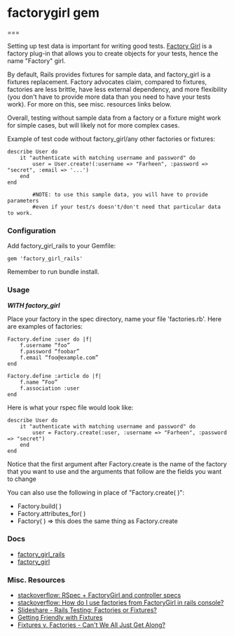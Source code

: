 # factorygirl gem
===

Setting up test data is important for writing good tests.  [Factory Girl](https://github.com/thoughtbot/factory_girl_rails) is a factory plug-in that allows you to create objects for your tests, hence the name "Factory" girl.   

By default, Rails provides fixtures for sample data, and factory_girl is a fixtures replacement.  Factory advocates claim, compared to fixtures, factories are less brittle, have less external dependency, and more flexibility (you don't have to provide more data than you need to have your tests work).  For more on this, see misc. resources links below.

Overall, testing without sample data from a factory or a fixture might work for simple cases, but will likely not for more complex cases.

Example of test code without factory_girl/any other factories or fixtures:

```
describe User do
	it "authenticate with matching username and password" do
		user = User.create!(:username => "Farheen", :password => "secret", :email => '...') 
	end	
end

		#NOTE: to use this sample data, you will have to provide parameters 
		#even if your test/s doesn't/don't need that particular data to work.

```


### Configuration

Add factory_girl_rails to your Gemfile:

```
gem 'factory_girl_rails'
```
Remember to run bundle install.

### Usage


***WITH factory_girl***

Place your factory in the spec directory, name your file 'factories.rb'.  Here are examples of factories:

```
Factory.define :user do |f|
	f.username “foo”
	f.password “foobar”
	f.email “foo@example.com”
end

Factory.define :article do |f|
	f.name “Foo”
	f.association :user
end
```

Here is what your rspec file would look like:

```
describe User do
	it "authenticate with matching username and password" do
		user = Factory.create(:user, :username => "Farheen", :password => "secret")
	end
end

```
Notice that the first argument after Factory.create is the name of the factory that you want to use and the arguments that follow are the fields you want to change 

You can also use the following in place of "Factory.create( )":

- Factory.build( ) 
- Factory.attributes_for( )
- Factory( ) => this does the same thing as Factory.create





### Docs

- [factory_girl_rails](https://github.com/thoughtbot/factory_girl_rails)
- [factory_girl](https://github.com/thoughtbot/factory_girl)

### Misc. Resources

- [stackoverflow: RSpec + FactoryGirl and controller specs](http://stackoverflow.com/questions/20126078/rspec-factorygirl-and-controller-specs)
- [stackoverflow: How do I use factories from FactoryGirl in rails console?](http://stackoverflow.com/questions/18195851/how-do-i-use-factories-from-factorygirl-in-rails-console)
- [Slideshare - Rails Testing: Factories or Fixtures?](http://www.slideshare.net/mtoppa/2014-03-11factorygirl)
- [Getting Friendly with Fixtures](https://whatdoitest.com/getting-friendly-with-fixtures)
- [Fixtures v. Factories - Can't We All Just Get Along?](http://metabates.com/2010/08/15/fixtures-v-factories-cant-we-all-just-get-along/)

